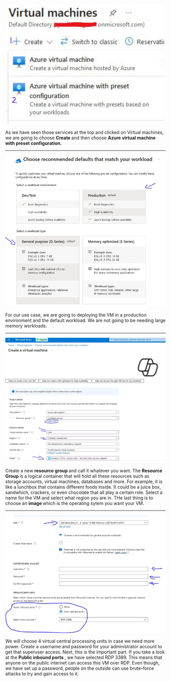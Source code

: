 <img src="/picturesv2/step1.jpg" width="500px" alt="click on create and second option">
<p>
  As we have seen those services at the top and clicked on Virtual machines, we are going to choose <b> Create </b> and then choose <b> Azure virtual machine with preset configuration. </b>
</p>

<hr> 

<img src="/picturesv2/step2.JPG" width="600px" alt="picking size of VM">
<p> 
For our use case, we are going to deploying the VM in a production environment and the default workload. We are not going to be needing large memory workloads. 
</p>

<hr>

<img src="/picturesv2/step3.JPG" width="800px" alt="selections">
<p>
  Create a new <b> resource group </b> and call it whatever you want. The <b> Resource Group </b> is a logical container that will hold all these resources such as storage accounts, virtual machines, databases and more. For example, it is like a lunchbox that contains different foods inside. It could be a juice box, sandwhich, crackers, or even chocolate that all play a certain role. Select a name for the VM and select what region you are in. THe last thing is to choose an <b> image </b> which is the operating sytem you want your VM.     
</p>

<hr> 

<img src="/picturesv2/step4.JPG" width="800px" alt="admin setup">
<p>
  We will choose 4 virtual central processing units in case we need more power. Create a username and password for your administrator account to get that superuser access. Next, this is the important part. If you take a look at the <b> Public inbound ports </b>, we have selected RDP 3389. This means that anyone on the public internet can access this VM over RDP. Even though, we have set up a password, people on the outside can use brute-force attacks to try and gain access to it. 
</p>

